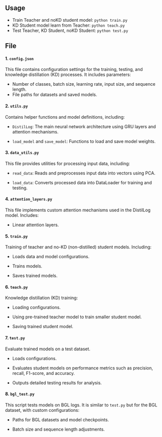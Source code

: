 ## Usage

- Train Teacher and noKD student model: ```python train.py```
- KD Student model learn from Teacher: ```python teach.py```
- Test Teacher, KD Student, noKD Student: ```python test.py```


## File

#### 1. ```config.json```

This file contains configuration settings for the training, testing, and knowledge distillation (KD) processes. It includes parameters:

- Number of classes, batch size, learning rate, input size, and sequence length.
- File paths for datasets and saved models.

#### 2. ```utils.py```

Contains helper functions and model definitions, including:

- ```DistilLog```: The main neural network architecture using GRU layers and attention mechanisms.

- ```load_model``` and ```save_model```: Functions to load and save model weights.

#### 3. ```data_utils.py```

This file provides utilities for processing input data, including:

- ```read_data```: Reads and preprocesses input data into vectors using PCA.

- ```load_data```: Converts processed data into DataLoader for training and testing.

#### 4. ```attention_layers.py```

This file implements custom attention mechanisms used in the DistilLog model. Includes:

- Linear attention layers.

#### 5. ```train.py```

Training of teacher and no-KD (non-distilled) student models. Including:

- Loads data and model configurations.

- Trains models.

- Saves trained models.

#### 6. ```teach.py```

Knowledge distillation (KD) training:

- Loading configurations.

- Using pre-trained teacher model to train smaller student model.

- Saving trained student model.

#### 7. ```test.py```

Evaluate trained models on a test dataset.

- Loads configurations.

- Evaluates student models on performance metrics such as precision, recall, F1-score, and accuracy.

- Outputs detailed testing results for analysis.

#### 8. ```bgl_test.py```

This script tests models on BGL logs. It is similar to ```test.py``` but for the BGL dataset, with custom configurations:

- Paths for BGL datasets and model checkpoints.

- Batch size and sequence length adjustments.
